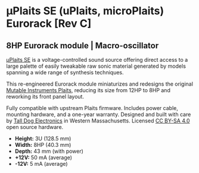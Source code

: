 # µPlaits SE (uPlaits, microPlaits) Eurorack [Rev C]

## 8HP Eurorack module | Macro-oscillator

[µPlaits SE](http://uplaits-se.com) is a voltage-controlled sound source offering direct access to a large palette of easily tweakable raw sonic material generated by models spanning a wide range of synthesis techniques.

This re-engineered Eurorack module miniaturizes and redesigns the original [Mutable Instruments Plaits](https://mutable-instruments.net/modules/plaits/), reducing its size from 12HP to 8HP and reworking its front panel layout.

Fully compatible with upstream Plaits firmware. Includes power cable, mounting hardware, and a one-year warranty. Designed and built with care by [Tall Dog Electronics](http://tall-dog.com) in Western Massachusetts. Licensed [CC BY-SA 4.0](https://creativecommons.org/licenses/by-sa/4.0/) open source hardware.

- **Height:** 3U (128.5 mm)
- **Width:** 8HP (40.3 mm)
- **Depth:** 43 mm (with power)
- **+12V:** 50 mA (average)
- **-12V:** 5 mA (average)
